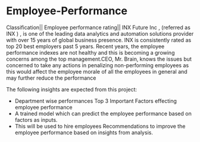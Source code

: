 # Employee-Performance
Classification|| Employee performance rating||
INX Future Inc , (referred as INX ) , is one of the leading data analytics and automation solutions provider with over 15 years of global business presence. INX is consistently rated as top 20 best employers past 5 years. Recent years, the employee performance indexes are not healthy and this is becoming a growing concerns among the top management.CEO, Mr. Brain, knows the issues but concerned to take any actions in penalizing non-performing employees as this would affect the employee morale of all the employees in general and may further reduce the performance

The following insights are expected from this project:

* Department wise performances Top 3 Important Factors effecting employee performance
*  A trained model which can predict the employee performance based on factors as inputs.
*  This will be used to hire employees Recommendations to improve the employee performance based on insights from analysis.
